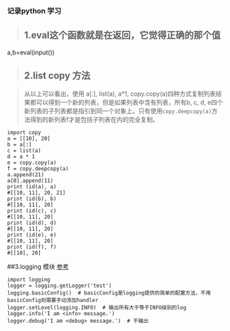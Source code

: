 ### 记录python 学习
>## 1.eval这个函数就是在返回，它觉得正确的那个值   
a,b=eval(input())

>## 2.list copy 方法

>从以上可以看出，使用 a[:], list(a), a*1, copy.copy(a)四种方式复制列表结果都可以得到一个新的列表，但是如果列表中含有列表，所有b, c, d, e四个新列表的子列表都是指引到同一个对象上。只有使用`copy.deepcopy(a)`方法得到的新列表f才是包括子列表在内的完全复制。

```
import copy
a = [[10], 20]
b = a[:]
c = list(a)
d = a * 1
e = copy.copy(a)
f = copy.deepcopy(a)
a.append(21)
a[0].append(11)
print (id(a), a)
#[[10, 11], 20, 21]
print (id(b), b)
#[[10, 11], 20]
print (id(c), c)
#[[10, 11], 20]
print (id(d), d)
#[[10, 11], 20]
print (id(e), e)
#[[10, 11], 20]
print (id(f), f)
#[[10], 20]
```

##3.logging 模块
[参考](https://blog.csdn.net/huilan_same/article/details/77869225)
```
import logging
logger = logging.getLogger('test')
logging.basicConfig()  # basicConfig是logging提供的简单的配置方法，不用basicConfig则需要手动添加handler
logger.setLevel(logging.INFO)  # 输出所有大于等于INFO级别的log
logger.info('I am <info> message.')
logger.debug('I am <debug> message.')  # 不输出

```

